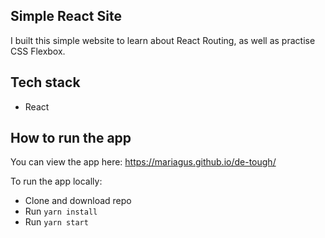 ## Simple React Site

I built this simple website to learn about React Routing, as well as practise CSS Flexbox.

## Tech stack

- React

## How to run the app

You can view the app here: https://mariagus.github.io/de-tough/

To run the app locally:

- Clone and download repo
- Run `yarn install`
- Run `yarn start`
